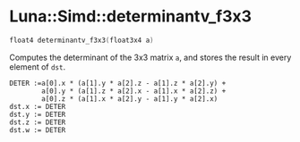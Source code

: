 # Luna::Simd::determinantv_f3x3

```c++
float4 determinantv_f3x3(float3x4 a)
```

Computes the determinant of the 3x3 matrix `a`, and stores the result in every element of `dst`. 


```
DETER :=a[0].x * (a[1].y * a[2].z - a[1].z * a[2].y) +
        a[0].y * (a[1].z * a[2].x - a[1].x * a[2].z) +
        a[0].z * (a[1].x * a[2].y - a[1].y * a[2].x)
dst.x := DETER
dst.y := DETER
dst.z := DETER
dst.w := DETER
```


